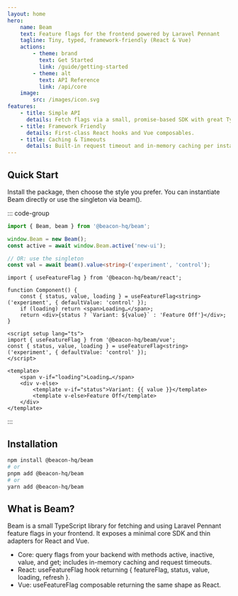 ```yaml
---
layout: home
hero:
    name: Beam
    text: Feature flags for the frontend powered by Laravel Pennant
    tagline: Tiny, typed, framework-friendly (React & Vue)
    actions:
        - theme: brand
          text: Get Started
          link: /guide/getting-started
        - theme: alt
          text: API Reference
          link: /api/core
    image:
        src: /images/icon.svg
features:
    - title: Simple API
      details: Fetch flags via a small, promise-based SDK with great TypeScript types.
    - title: Framework Friendly
      details: First-class React hooks and Vue composables.
    - title: Caching & Timeouts
      details: Built-in request timeout and in-memory caching per instance.
---
```


## Quick Start

Install the package, then choose the style you prefer. You can instantiate Beam directly or use the singleton via beam().

::: code-group

```ts [Core]
import { Beam, beam } from '@beacon-hq/beam';

window.Beam = new Beam();
const active = await window.Beam.active('new-ui');

// OR: use the singleton
const val = await beam().value<string>('experiment', 'control');
```

```tsx [React]
import { useFeatureFlag } from '@beacon-hq/beam/react';

function Component() {
    const { status, value, loading } = useFeatureFlag<string>('experiment', { defaultValue: 'control' });
    if (loading) return <span>Loading…</span>;
    return <div>{status ? `Variant: ${value}` : 'Feature Off'}</div>;
}
```

```vue [Vue]
<script setup lang="ts">
import { useFeatureFlag } from '@beacon-hq/beam/vue';
const { status, value, loading } = useFeatureFlag<string>('experiment', { defaultValue: 'control' });
</script>

<template>
    <span v-if="loading">Loading…</span>
    <div v-else>
        <template v-if="status">Variant: {{ value }}</template>
        <template v-else>Feature Off</template>
    </div>
</template>
```

:::

## Installation

```bash
npm install @beacon-hq/beam
# or
pnpm add @beacon-hq/beam
# or
yarn add @beacon-hq/beam
```

## What is Beam?

Beam is a small TypeScript library for fetching and using Laravel Pennant feature flags in your frontend. It exposes a minimal core SDK and thin adapters for React and Vue.

- Core: query flags from your backend with methods active, inactive, value, and get; includes in-memory caching and request timeouts.
- React: useFeatureFlag hook returning { featureFlag, status, value, loading, refresh }.
- Vue: useFeatureFlag composable returning the same shape as React.
